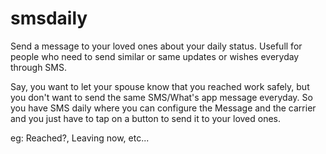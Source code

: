 smsdaily
========

Send a message to your loved ones about your daily status.
Usefull for people who need to send similar or same updates or wishes everyday 
through SMS.

Say, you want to let your spouse know that you reached work safely, but you 
don't want to send the same SMS/What's app message everyday. So you have SMS 
daily where you can configure the Message and the carrier and you just have to 
tap on a button to send it to your loved ones.

eg: Reached?, Leaving now, etc...
